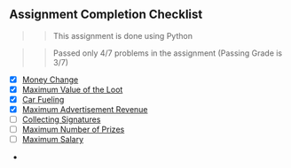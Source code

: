 ## **Assignment Completion Checklist**

>> This assignment is done using Python

>> Passed only 4/7 problems in the assignment (Passing Grade is 3/7)


- [x] [Money Change](./1_money_change)
- [x] [Maximum Value of the Loot](./2_maximum_value_of_the_loot)
- [x] [Car Fueling](./3_car_fueling)
- [x] [Maximum Advertisement Revenue](./4_maximum_advertisement_revenue)
- [ ] [Collecting Signatures](./5_collecting_signatures)
- [ ] [Maximum Number of Prizes](./6_maximum_number_of_prizes)
- [ ] [Maximum Salary](./7_maximum_salary)
-
